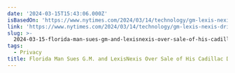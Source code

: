 ```yaml
---
date: '2024-03-15T15:43:06.000Z'
isBasedOn: 'https://www.nytimes.com/2024/03/14/technology/gm-lexis-nexis-driving-data.html'
link: 'https://www.nytimes.com/2024/03/14/technology/gm-lexis-nexis-driving-data.html'
slug: >-
  2024-03-15-florida-man-sues-gm-and-lexisnexis-over-sale-of-his-cadillac-data-the-n
tags:
  - Privacy
title: Florida Man Sues G.M. and LexisNexis Over Sale of His Cadillac Data - The N
---
```


